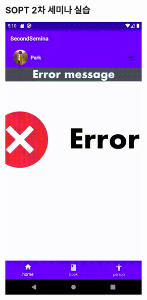 # SOPT 2차 세미나 실습

![](https://github.com/jinsu4755/android_practice/blob/master/SOPT_Semina/SecondSemina/%EC%8B%A4%EC%8A%B5%ED%99%94%EB%A9%B4.gif?raw=true)
